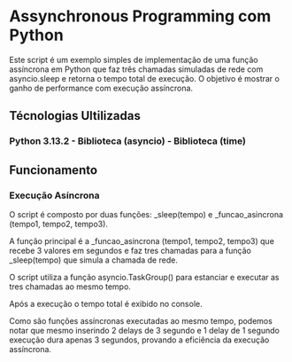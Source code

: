 # Assynchronous Programming com Python

Este script é um exemplo simples de implementação de uma função assíncrona em Python que 
faz três chamadas simuladas de rede com asyncio.sleep e retorna o tempo total de execução. 
O objetivo é mostrar o ganho de performance com execução assíncrona.

## Técnologias Ultilizadas
### Python 3.13.2 - Biblioteca (asyncio) - Biblioteca (time)

## Funcionamento

### Execução Asíncrona

O script é composto por duas funções: _sleep(tempo) e _funcao_asincrona (tempo1, tempo2, tempo3).

A função principal é a _funcao_asincrona (tempo1, tempo2, tempo3) que recebe 3 valores em segundos
e faz tres chamadas para a função _sleep(tempo) que simula a chamada de rede.

O script utiliza a função asyncio.TaskGroup() para estanciar e executar as tres chamadas ao mesmo tempo.

Após a execução o tempo total é exibido no console.

Como são funções assíncronas executadas ao mesmo tempo, podemos notar que mesmo inserindo 2 delays de 3 segundo 
e 1 delay de 1 segundo execução dura apenas 3 segundos, provando a eficiência da execução assíncrona.


